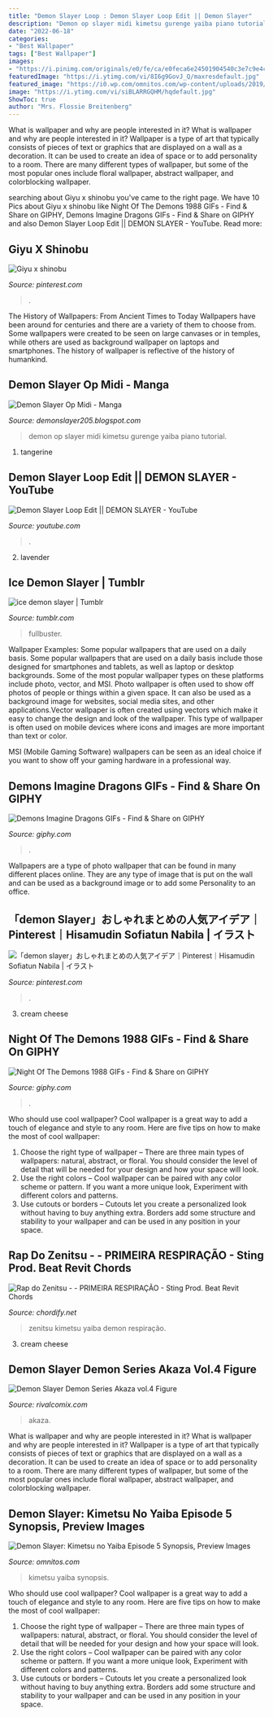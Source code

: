 ```yaml
---
title: "Demon Slayer Loop : Demon Slayer Loop Edit || Demon Slayer"
description: "Demon op slayer midi kimetsu gurenge yaiba piano tutorial"
date: "2022-06-18"
categories:
- "Best Wallpaper"
tags: ["Best Wallpaper"]
images:
- "https://i.pinimg.com/originals/e0/fe/ca/e0feca6e24501904540c3e7c9e4c985b.png"
featuredImage: "https://i.ytimg.com/vi/8I6g9GovJ_Q/maxresdefault.jpg"
featured_image: "https://i0.wp.com/omnitos.com/wp-content/uploads/2019/05/IMG_20190430_134747.jpg"
image: "https://i.ytimg.com/vi/siBLARRGQHM/hqdefault.jpg"
ShowToc: true
author: "Mrs. Flossie Breitenberg"
---
```



What is wallpaper and why are people interested in it?
What is wallpaper and why are people interested in it?
Wallpaper is a type of art that typically consists of pieces of text or graphics that are displayed on a wall as a decoration. It can be used to create an idea of space or to add personality to a room. There are many different types of wallpaper, but some of the most popular ones include floral wallpaper, abstract wallpaper, and colorblocking wallpaper.

	

		
searching about Giyu x shinobu you've came to the right page. We have 10 Pics about Giyu x shinobu like Night Of The Demons 1988 GIFs - Find &amp; Share on GIPHY, Demons Imagine Dragons GIFs - Find &amp; Share on GIPHY and also Demon Slayer Loop Edit || DEMON SLAYER - YouTube. Read more:
		
    
## Giyu X Shinobu

<img loading=lazy src="https://i.pinimg.com/736x/48/ea/8b/48ea8b3cd1bb2a02f91e560c325bc20e.jpg" onerror="this.onerror=null;this.src='https://tse1.mm.bing.net/th?id=OIP.VzflDdTc3HsPjPMRlox-ewHaJN&amp;pid=15.1';" alt="Giyu x shinobu">

_Source: pinterest.com_

>. 

	

The History of Wallpapers: From Ancient Times to Today
Wallpapers have been around for centuries and there are a variety of them to choose from. Some wallpapers were created to be seen on large canvases or in temples, while others are used as background wallpaper on laptops and smartphones. The history of wallpaper is reflective of the history of humankind.

    
## Demon Slayer Op Midi - Manga

<img loading=lazy src="https://i.ytimg.com/vi/o7bqSF6QRoE/maxresdefault.jpg" onerror="this.onerror=null;this.src='https://tse2.mm.bing.net/th?id=OIP.381-vp_CT1_TjGdItbe5iwHaEK&amp;pid=15.1';" alt="Demon Slayer Op Midi - Manga">

_Source: demonslayer205.blogspot.com_

>demon op slayer midi kimetsu gurenge yaiba piano tutorial. 

	

1. tangerine 

    
## Demon Slayer Loop Edit || DEMON SLAYER - YouTube

<img loading=lazy src="https://i.ytimg.com/vi/siBLARRGQHM/hqdefault.jpg" onerror="this.onerror=null;this.src='https://tse3.mm.bing.net/th?id=OIP.YRIWSB-QGBQ5gb4B7vX9twHaFj&amp;pid=15.1';" alt="Demon Slayer Loop Edit || DEMON SLAYER - YouTube">

_Source: youtube.com_

>. 

	

2. lavender 

    
## Ice Demon Slayer | Tumblr

<img loading=lazy src="https://66.media.tumblr.com/faa7cf570edb445a18755a1fe3071eb5/tumblr_p0z2vguocD1ukhd4po8_500.gif" onerror="this.onerror=null;this.src='https://tse3.mm.bing.net/th?id=OIP.sEg5RKFvE4NCtKw_rBKn2AHaEK&amp;pid=15.1';" alt="ice demon slayer | Tumblr">

_Source: tumblr.com_

>fullbuster. 

	

Wallpaper Examples: Some popular wallpapers that are used on a daily basis.
Some popular wallpapers that are used on a daily basis include those designed for smartphones and tablets, as well as laptop or desktop backgrounds. Some of the most popular wallpaper types on these platforms include photo, vector, and MSI. 
Photo wallpaper is often used to show off photos of people or things within a given space. It can also be used as a background image for websites, social media sites, and other applications.Vector wallpaper is often created using vectors which make it easy to change the design and look of the wallpaper. This type of wallpaper is often used on mobile devices where icons and images are more important than text or color. 

MSI (Mobile Gaming Software) wallpapers can be seen as an ideal choice if you want to show off your gaming hardware in a professional way.

    
## Demons Imagine Dragons GIFs - Find &amp; Share On GIPHY

<img loading=lazy src="https://media3.giphy.com/media/TgyJebqyMtPrOxiPdk/giphy.gif" onerror="this.onerror=null;this.src='https://tse4.mm.bing.net/th?id=OIP.O43HBB11svCAfYi1UYOGKQHaEK&amp;pid=15.1';" alt="Demons Imagine Dragons GIFs - Find &amp; Share on GIPHY">

_Source: giphy.com_

>. 

	



Wallpapers are a type of photo wallpaper that can be found in many different places online. They are any type of image that is put on the wall and can be used as a background image or to add some Personality to an office.

    
## 「demon Slayer」おしゃれまとめの人気アイデア｜Pinterest｜Hisamudin Sofiatun Nabila | イラスト

<img loading=lazy src="https://i.pinimg.com/originals/e0/fe/ca/e0feca6e24501904540c3e7c9e4c985b.png" onerror="this.onerror=null;this.src='https://tse1.mm.bing.net/th?id=OIP.8gmmm6VFQHMQKK123KMRbgHaFj&amp;pid=15.1';" alt="「demon slayer」おしゃれまとめの人気アイデア｜Pinterest｜Hisamudin Sofiatun Nabila | イラスト">

_Source: pinterest.com_

>. 

	

3. cream cheese 

    
## Night Of The Demons 1988 GIFs - Find &amp; Share On GIPHY

<img loading=lazy src="https://media3.giphy.com/media/J6JazAkCVLId91L4yM/giphy.gif" onerror="this.onerror=null;this.src='https://tse2.mm.bing.net/th?id=OIP.NkQiE4MEpwZ6gHfSHBkvOgHaEK&amp;pid=15.1';" alt="Night Of The Demons 1988 GIFs - Find &amp; Share on GIPHY">

_Source: giphy.com_

>. 

	

Who should use cool wallpaper?
Cool wallpaper is a great way to add a touch of elegance and style to any room. Here are five tips on how to make the most of cool wallpaper: 
1) Choose the right type of wallpaper – There are three main types of wallpapers: natural, abstract, or floral. You should consider the level of detail that will be needed for your design and how your space will look. 
2) Use the right colors – Cool wallpaper can be paired with any color scheme or pattern. If you want a more unique look, Experiment with different colors and patterns. 
3) Use cutouts or borders – Cutouts let you create a personalized look without having to buy anything extra. Borders add some structure and stability to your wallpaper and can be used in any position in your space.

    
## Rap Do Zenitsu - - PRIMEIRA RESPIRAÇÃO - Sting Prod. Beat Revit Chords

<img loading=lazy src="https://i.ytimg.com/vi/8I6g9GovJ_Q/maxresdefault.jpg" onerror="this.onerror=null;this.src='https://tse3.mm.bing.net/th?id=OIP.C0a6sNq-fLr48j-_lPCOugHaEK&amp;pid=15.1';" alt="Rap do Zenitsu - - PRIMEIRA RESPIRAÇÃO - Sting Prod. Beat Revit Chords">

_Source: chordify.net_

>zenitsu kimetsu yaiba demon respiração. 

	

3. cream cheese 

    
## Demon Slayer Demon Series Akaza Vol.4 Figure

<img loading=lazy src="https://rivalcomix.com/wp-content/uploads/2021/06/Demon-Slayer-Demon-Series-Akaza-vol.4-Figure-1.jpg" onerror="this.onerror=null;this.src='https://tse1.mm.bing.net/th?id=OIP.b8vmznI9E6MG35oqiibqVwHaHa&amp;pid=15.1';" alt="Demon Slayer Demon Series Akaza vol.4 Figure">

_Source: rivalcomix.com_

>akaza. 

	

What is wallpaper and why are people interested in it?
What is wallpaper and why are people interested in it?
Wallpaper is a type of art that typically consists of pieces of text or graphics that are displayed on a wall as a decoration. It can be used to create an idea of space or to add personality to a room. There are many different types of wallpaper, but some of the most popular ones include floral wallpaper, abstract wallpaper, and colorblocking wallpaper.

    
## Demon Slayer: Kimetsu No Yaiba Episode 5 Synopsis, Preview Images

<img loading=lazy src="https://i0.wp.com/omnitos.com/wp-content/uploads/2019/05/IMG_20190430_134747.jpg" onerror="this.onerror=null;this.src='https://tse2.mm.bing.net/th?id=OIP.G7JidQNjODAW9XuwklEfoQHaEK&amp;pid=15.1';" alt="Demon Slayer: Kimetsu no Yaiba Episode 5 Synopsis, Preview Images">

_Source: omnitos.com_

>kimetsu yaiba synopsis. 

	

Who should use cool wallpaper?
Cool wallpaper is a great way to add a touch of elegance and style to any room. Here are five tips on how to make the most of cool wallpaper: 
1) Choose the right type of wallpaper – There are three main types of wallpapers: natural, abstract, or floral. You should consider the level of detail that will be needed for your design and how your space will look. 
2) Use the right colors – Cool wallpaper can be paired with any color scheme or pattern. If you want a more unique look, Experiment with different colors and patterns. 
3) Use cutouts or borders – Cutouts let you create a personalized look without having to buy anything extra. Borders add some structure and stability to your wallpaper and can be used in any position in your space.

